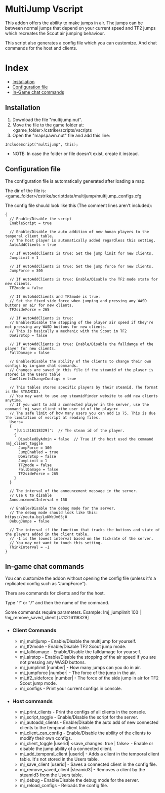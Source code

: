 # MultiJump Vscript
This addon offers the ability to make jumps in air. The jumps can be between normal jumps that depend on your current speed and TF2 jumps which recreates the Scout air jumping behaviour.

This script also generates a config file which you can customize. And chat commands for the host and clients.

# Index
- [Installation](#installation)
- [Configuration file](#configuration-file)
- [In-Game chat commands](#in-game-chat-commands)

## Installation
1. Download the file "multijump.nut".
2. Move the file to the game folder at: <game_folder>/cstrike/scripts/vscripts 
3. Open the "mapspawn.nut" file and add this line:
```squirrel
IncludeScript("multijump", this);
```
- NOTE: In case the folder or file doesn't exist, create it instead.

## Configuration file
The configuration file is automatically generated after loading a map. 

The dir of the file is: <game_folder>/cstrike/scriptdata/multijump/multijump_configs.cfg

The config file should look like this (The comment lines aren't included):
```squirrel
{
  // Enable/Disable the script
  EnableScript = true
  
  // Enable/Disable the auto addition of new human players to the temporal client table.
  // The host player is automatically added regardless this setting.
  AutoAddClients = true

  // If AutoAddClients is true: Set the jump limit for new clients.
  JumpLimit = 1

  // If AutoAddClients is true: Set the jump force for new clients.
  JumpForce = 300

  // If AutoAddClients is true: Enable/Disable the TF2 mode state for new clients.
  TF2mode = false

  // If AutoAddClients and TF2mode is true:
  // Set the fixed side force when jumping and pressing any WASD buttons on air for new clients.
  TF2sideForce = 265

  // If AutoAddClients is true: 
  // Enable/Disable the stopping of the player air speed if they're not pressing any WASD buttons for new clients.
  // This is basically a mechanic with the Scout in TF2
  DoAirStop = false

  // If AutoAddClients is true: Enable/Disable the falldamge of the player for new clients.
  FallDamage = false

  // Enable/Disable the ability of the clients to change their own configs by in-game chat commands.
  // Changes are saved in this file if the steamid of the player is stored in the Users table
  CanClientsChangeConfigs = true

  // This tables stores specific players by their steamid. The format is the STEAMID3.
  // You may want to use any steamidfinder website to add new clients anytime.
  // If you want to add a connected player in the server, use the command !mj_save_client <the user id of the player>
  // The safe limit of how many users you can add is 75. This is due the limitation of vscript at reading files.
  Users=
  {
    "[U:1:216118329]":  // The steam id of the player.
    {
      DisabledByAdmin = false  // True if the host used the command !mj_client_toggle
      JumpForce = 300
      JumpEnabled = true
      DoAirStop = false
      JumpLimit = 1
      TF2mode = false
      FallDamage = false
      TF2sideForce = 265
    }
  }

  // The interval of the announcement message in the server.
  // Use 0 to disable
  AnnouncementInterval = 150

  // Enable/Disable the debug mode for the server.
  // The debug mode should look like this: https://youtu.be/LxKWcJm65j0
  DebugJumps = false

  // The interval if the function that tracks the buttons and state of the players added in the client table.
  // -1 is the lowest interval based on the tickrate of the server.
  // You may not want to touch this setting.
  ThinkInterval = -1
} 
```

## In-game chat commands
You can customize the addon without opening the config file (unless it's a replicated config such as "JumpForce").

There are commands for clients and for the host.

Type "!" or "/" and then the name of the command. 

Some commands require parameters. Example: !mj_jumplimit 100 | !mj_remove_saved_client [U:1:216118329]

- ### Client Commands
  - mj_multijump - Enable/Disable the multijump for yourself.
  - mj_tf2mode - Enable/Disable TF2 Scout jump mode.
  - mj_falldamage - Enable/Disable the falldamage for yourself.
  - mj_airstop - Enable/Disable the stopping of the air speed if you are not pressing any WASD buttons.
  - mj_jumplimit |number| - How many jumps can you do in air.
  - mj_jumpforce |number| - The force of the jump in the air.
  - mj_tf2_sideforce |number| - The force of the side jump in air for TF2 Scout jump mode.
  - mj_configs - Print your current configs in console.

- ### Host commands
  - mj_print_clients - Print the configs of all clients in the console.
  - mj_script_toggle - Enable/Disable the script for the server.
  - mj_autoadd_clients - Enable/Disable the auto add of new connected clients to the temporal client table.
  - mj_client_can_config - Enable/Disable the ability of the clients to modify their own configs.
  - mj_client_toggle |userid| <save_changes: true | false> - Enable or disable the jump ability of a connected client.
  - mj_add_temporal_client |userid| - Adds a client in the temporal client table. It's not stored in the Users table.
  - mj_save_client |userid| - Saves a connected client in the config file.
  - mj_remove_saved_client |steamid3| - Removes a client by the steamid3 from the Users table.
  - mj_debug - Enable/Disable the debug mode for the server.
  - mj_reload_configs - Reloads the config file.
  

